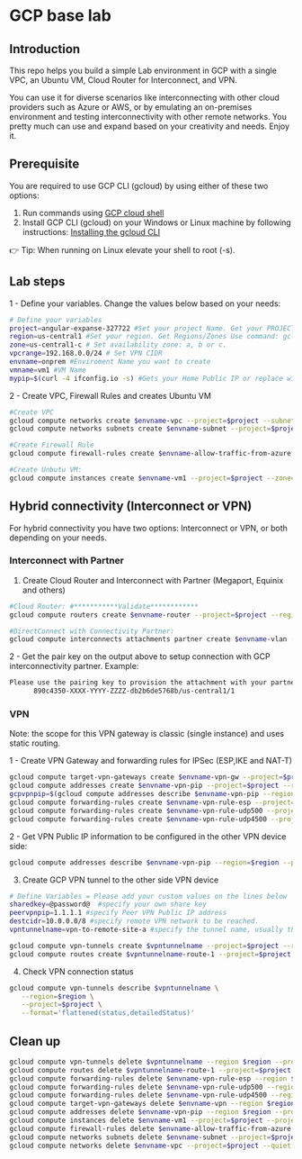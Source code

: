 # GCP base lab

## Introduction

This repo helps you build a simple Lab environment in GCP with a single VPC, an Ubuntu VM, Cloud Router for Interconnect, and VPN.

You can use it for diverse scenarios like interconnecting with other cloud providers such as Azure or AWS, or by emulating an on-premises environment and testing interconnectivity with other remote networks. You pretty much can use and expand based on your creativity and needs. Enjoy it.

## Prerequisite

You are required to use GCP CLI (gcloud) by using either of these two options:

1) Run commands using [GCP cloud shell](https://shell.cloud.google.com)
2) Install GCP CLI (gcloud) on your Windows or Linux machine by following instructions: [Installing the gcloud CLI](https://cloud.google.com/sdk/docs/install)

:point_right: Tip: When running on Linux elevate your shell to root (-s).

## Lab steps

1 - Define your variables. Change the values below based on your needs:

```bash
# Define your variables
project=angular-expanse-327722 #Set your project Name. Get your PROJECT_ID use command: gcloud projects list 
region=us-central1 #Set your region. Get Regions/Zones Use command: gcloud compute zones list
zone=us-central1-c # Set availability zone: a, b or c.
vpcrange=192.168.0.0/24 # Set VPN CIDR
envname=onprem #Enviroment Name you want to create
vmname=vm1 #VM Name
mypip=$(curl -4 ifconfig.io -s) #Gets your Home Public IP or replace with that information. It will add it to the Firewall Rule for remote access to your VM.
```

2 - Create VPC, Firewall Rules and creates Ubuntu VM

```bash
#Create VPC
gcloud compute networks create $envname-vpc --project=$project --subnet-mode=custom --mtu=1460 --bgp-routing-mode=regional
gcloud compute networks subnets create $envname-subnet --project=$project --range=$vpcrange --network=$envname-vpc --region=$region

#Create Firewall Rule
gcloud compute firewall-rules create $envname-allow-traffic-from-azure --network $envname-vpc --allow tcp,udp,icmp --source-ranges 192.168.0.0/16,10.0.0.0/8,172.16.0.0/16,35.235.240.0/20,$mypip/32 --project=$project

#Create Unbutu VM:
gcloud compute instances create $envname-vm1 --project=$project --zone=$zone --machine-type=f1-micro --network-interface=subnet=$envname-subnet,network-tier=PREMIUM --image=ubuntu-1804-bionic-v20220126 --image-project=ubuntu-os-cloud --boot-disk-size=10GB --boot-disk-type=pd-balanced --boot-disk-device-name=$envname-vm1 
```

## Hybrid connectivity (Interconnect or VPN)

For hybrid connectivity you have two options: Interconnect or VPN, or both depending on your needs.

### Interconnect with Partner

1) Create Cloud Router and Interconnect with Partner (Megaport, Equinix and others)

```bash
#Cloud Router: #***********Validate************
gcloud compute routers create $envname-router --project=$project --region=$region --network=$envname-vpc --asn=16550

#DirectConnect with Connectivity Partner:
gcloud compute interconnects attachments partner create $envname-vlan --region $region --edge-availability-domain availability-domain-1 --router $envname-router --admin-enabled --project=$project

```

2 - Get the pair key on the output above to setup connection with GCP interconnectivity partner. Example:

```bash
Please use the pairing key to provision the attachment with your partner:
      890c4350-XXXX-YYYY-ZZZZ-db2b6de5768b/us-central1/1
```

### VPN

Note: the scope for this VPN gateway is classic (single instance) and uses static routing.

1 - Create VPN Gateway and forwarding rules for IPSec (ESP,IKE and NAT-T)

```bash
gcloud compute target-vpn-gateways create $envname-vpn-gw --project=$project --region=$region --network=$envname-vpc 
gcloud compute addresses create $envname-vpn-pip --project=$project --region=$region
gcpvpnpip=$(gcloud compute addresses describe $envname-vpn-pip --region=$region --project=$project --format='value(address)')
gcloud compute forwarding-rules create $envname-vpn-rule-esp --project=$project --region=$region --address=$gcpvpnpip --ip-protocol=ESP --target-vpn-gateway=$envname-vpn-gw 
gcloud compute forwarding-rules create $envname-vpn-rule-udp500 --project=$project --region=$region --address=$gcpvpnpip --ip-protocol=UDP --ports=500 --target-vpn-gateway=$envname-vpn-gw 
gcloud compute forwarding-rules create $envname-vpn-rule-udp4500 --project=$project --region=$region --address=$gcpvpnpip --ip-protocol=UDP --ports=4500 --target-vpn-gateway=$envname-vpn-gw
```

2 - Get VPN Public IP information to be configured in the other VPN device side:

```bash
gcloud compute addresses describe $envname-vpn-pip --region=$region --project=$project --format='value(address)'
```

3) Create GCP VPN tunnel to the other side VPN device

```bash
# Define Variables = Please add your custom values on the lines below
sharedkey=@password@  #specify your own share key
peervpnpip=1.1.1.1 #specify Peer VPN Public IP address
destcidr=10.0.0.0/8 #specify remote VPN network to be reached.
vpntunnelname=vpn-to-remote-site-a #specify the tunnel name, usually the remote site name.

gcloud compute vpn-tunnels create $vpntunnelname --project=$project --region=$region --peer-address=$peervpnpip --shared-secret=$sharedkey --ike-version=2 --local-traffic-selector=0.0.0.0/0 --remote-traffic-selector=0.0.0.0/0 --target-vpn-gateway=$envname-vpn-gw 
gcloud compute routes create $vpntunnelname-route-1 --project=$project --network=$envname-vpc --priority=1000 --destination-range=$destcidr --next-hop-vpn-tunnel=$vpntunnelname --next-hop-vpn-tunnel-region=$region
```

4) Check VPN connection status

```bash
gcloud compute vpn-tunnels describe $vpntunnelname \
   --region=$region \
   --project=$project \
   --format='flattened(status,detailedStatus)'
```

## Clean up

```bash
gcloud compute vpn-tunnels delete $vpntunnelname --region $region --project=$project  --quiet
gcloud compute routes delete $vpntunnelname-route-1 --project=$project  --quiet
gcloud compute forwarding-rules delete $envname-vpn-rule-esp --region $region --project=$project  --quiet
gcloud compute forwarding-rules delete $envname-vpn-rule-udp500 --region $region --project=$project  --quiet
gcloud compute forwarding-rules delete $envname-vpn-rule-udp4500 --region $region --project=$project  --quiet
gcloud compute target-vpn-gateways delete $envname-vpn --region $region --project=$project --quiet
gcloud compute addresses delete $envname-vpn-pip --region $region --project=$project --quiet
gcloud compute instances delete $envname-vm1 --project=$project --project=$project --zone=$zone --quiet
gcloud compute firewall-rules delete $envname-allow-traffic-from-azure --project=$project --quiet
gcloud compute networks subnets delete $envname-subnet --project=$project --region=$region --quiet
gcloud compute networks delete $envname-vpc --project=$project --quiet
```
